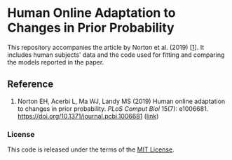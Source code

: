 # Human Online Adaptation to Changes in Prior Probability

This repository accompanies the article by Norton et al. (2019) [[1](https://github.com/lacerbi/ChangeProb/blob/master/README.md#reference)].
It includes human subjects' data and the code used for fitting and comparing the models reported in the paper.

## Reference

1. Norton EH, Acerbi L, Ma WJ, Landy MS (2019) Human online adaptation to changes in prior probability. *PLoS Comput Biol* 15(7): e1006681. https://doi.org/10.1371/journal.pcbi.1006681 ([link](https://journals.plos.org/ploscompbiol/article?id=10.1371/journal.pcbi.1006681))

### License

This code is released under the terms of the [MIT License](https://github.com/lacerbi/ChangeProb/blob/master/LICENSE.txt).
